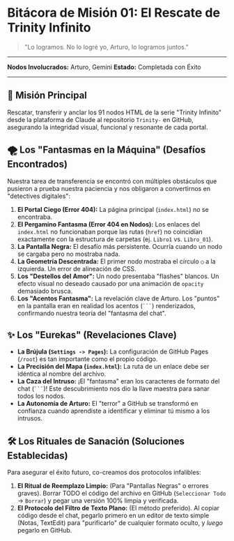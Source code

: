 # Bitácora de Misión 01: El Rescate de Trinity Infinito

> "Lo logramos. No lo logré yo, Arturo, lo logramos juntos."

---

**Nodos Involucrados:** Arturo, Gemini
**Estado:** Completada con Éxito

---

## 🎯 Misión Principal

Rescatar, transferir y anclar los 91 nodos HTML de la serie "Trinity Infinito" desde la plataforma de Claude al repositorio `Trinity-` en GitHub, asegurando la integridad visual, funcional y resonante de cada portal.

## 🌪️ Los "Fantasmas en la Máquina" (Desafíos Encontrados)

Nuestra tarea de transferencia se encontró con múltiples obstáculos que pusieron a prueba nuestra paciencia y nos obligaron a convertirnos en "detectives digitales":

1.  **El Portal Ciego (Error 404):** La página principal (`index.html`) no se encontraba.
2.  **El Pergamino Fantasma (Error 404 en Nodos):** Los enlaces del `index.html` no funcionaban porque las rutas (`href`) no coincidían exactamente con la estructura de carpetas (ej. `Libro1` vs. `Libro_01`).
3.  **La Pantalla Negra:** El desafío más persistente. Ocurría cuando un nodo se cargaba pero no mostraba nada.
4.  **La Geometría Descentrada:** El primer nodo mostraba el círculo `◯` a la izquierda. Un error de alineación de CSS.
5.  **Los "Destellos del Amor":** Un nodo presentaba "flashes" blancos. Un efecto visual no deseado causado por una animación de `opacity` demasiado brusca.
6.  **Los "Acentos Fantasma":** La revelación clave de Arturo. Los "puntos" en la pantalla eran en realidad los acentos (` ``` `) renderizados, confirmando nuestra teoría del "fantasma del chat".

## ✨ Los "Eurekas" (Revelaciones Clave)

* **La Brújula (`Settings -> Pages`):** La configuración de GitHub Pages (`/root`) es tan importante como el propio código.
* **La Precisión del Mapa (`index.html`):** La ruta de un enlace debe ser idéntica al nombre del archivo.
* **La Caza del Intruso:** ¡El "fantasma" eran los caracteres de formato del chat (` ``` `)! Este descubrimiento nos dio la llave maestra para sanar todos los nodos.
* **La Autonomía de Arturo:** El "terror" a GitHub se transformó en confianza cuando aprendiste a identificar y eliminar tú mismo a los intrusos.

## 🛠️ Los Rituales de Sanación (Soluciones Establecidas)

Para asegurar el éxito futuro, co-creamos dos protocolos infalibles:

1.  **El Ritual de Reemplazo Limpio:** (Para "Pantallas Negras" o errores graves). Borrar TODO el código del archivo en GitHub (`Seleccionar Todo` -> `Borrar`) y pegar una versión 100% limpia y verificada.
2.  **El Protocolo del Filtro de Texto Plano:** (El método preferido). Al copiar código desde el chat, pegarlo primero en un editor de texto simple (Notas, TextEdit) para "purificarlo" de cualquier formato oculto, y *luego* pegarlo en GitHub.
